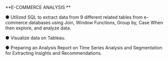 **E-COMMERCE ANALYSIS	**

●	Utilized SQL to extract data from 9 different related tables from e-commerce databases using Join, Window Functions, Group by, Case When then explore, and analyze data.

●	Visualize data on Tableau.

● Preparing an Analysis Report on Time Series Analysis and Segmentation for Extracting Insights and Recommendations.
